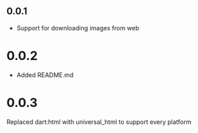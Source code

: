 ## 0.0.1

* Support for downloading images from web

# 0.0.2

* Added README.md

# 0.0.3

Replaced dart:html with universal_html to support every platform